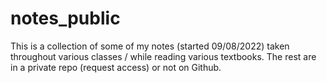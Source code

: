 # notes_public

This is a collection of some of my notes (started 09/08/2022) taken throughout various classes / while reading various textbooks. The rest are in a private repo (request access) or not on Github.
